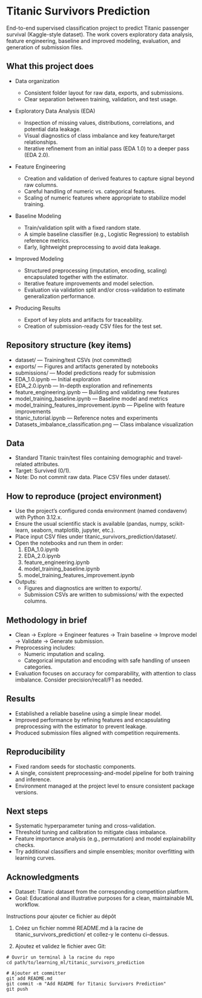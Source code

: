 # Titanic Survivors Prediction

End-to-end supervised classification project to predict Titanic passenger survival (Kaggle-style dataset). The work covers exploratory data analysis, feature engineering, baseline and improved modeling, evaluation, and generation of submission files.

## What this project does

- Data organization
  - Consistent folder layout for raw data, exports, and submissions.
  - Clear separation between training, validation, and test usage.

- Exploratory Data Analysis (EDA)
  - Inspection of missing values, distributions, correlations, and potential data leakage.
  - Visual diagnostics of class imbalance and key feature/target relationships.
  - Iterative refinement from an initial pass (EDA 1.0) to a deeper pass (EDA 2.0).

- Feature Engineering
  - Creation and validation of derived features to capture signal beyond raw columns.
  - Careful handling of numeric vs. categorical features.
  - Scaling of numeric features where appropriate to stabilize model training.

- Baseline Modeling
  - Train/validation split with a fixed random state.
  - A simple baseline classifier (e.g., Logistic Regression) to establish reference metrics.
  - Early, lightweight preprocessing to avoid data leakage.

- Improved Modeling
  - Structured preprocessing (imputation, encoding, scaling) encapsulated together with the estimator.
  - Iterative feature improvements and model selection.
  - Evaluation via validation split and/or cross-validation to estimate generalization performance.

- Producing Results
  - Export of key plots and artifacts for traceability.
  - Creation of submission-ready CSV files for the test set.

## Repository structure (key items)

- dataset/ — Training/test CSVs (not committed)
- exports/ — Figures and artifacts generated by notebooks
- submissions/ — Model predictions ready for submission
- EDA_1.0.ipynb — Initial exploration
- EDA_2.0.ipynb — In-depth exploration and refinements
- feature_engineering.ipynb — Building and validating new features
- model_training_baseline.ipynb — Baseline model and metrics
- model_training_features_improvement.ipynb — Pipeline with feature improvements
- titanic_tutorial.ipynb — Reference notes and experiments
- Datasets_imbalance_classification.png — Class imbalance visualization

## Data

- Standard Titanic train/test files containing demographic and travel-related attributes.
- Target: Survived (0/1).
- Note: Do not commit raw data. Place CSV files under dataset/.

## How to reproduce (project environment)

- Use the project’s configured conda environment (named condavenv) with Python 3.12.x.
- Ensure the usual scientific stack is available (pandas, numpy, scikit-learn, seaborn, matplotlib, jupyter, etc.).
- Place input CSV files under titanic_survivors_prediction/dataset/.
- Open the notebooks and run them in order:
  1) EDA_1.0.ipynb
  2) EDA_2.0.ipynb
  3) feature_engineering.ipynb
  4) model_training_baseline.ipynb
  5) model_training_features_improvement.ipynb
- Outputs:
  - Figures and diagnostics are written to exports/.
  - Submission CSVs are written to submissions/ with the expected columns.

## Methodology in brief

- Clean → Explore → Engineer features → Train baseline → Improve model → Validate → Generate submission.
- Preprocessing includes:
  - Numeric imputation and scaling.
  - Categorical imputation and encoding with safe handling of unseen categories.
- Evaluation focuses on accuracy for comparability, with attention to class imbalance. Consider precision/recall/F1 as needed.

## Results

- Established a reliable baseline using a simple linear model.
- Improved performance by refining features and encapsulating preprocessing with the estimator to prevent leakage.
- Produced submission files aligned with competition requirements.

## Reproducibility

- Fixed random seeds for stochastic components.
- A single, consistent preprocessing-and-model pipeline for both training and inference.
- Environment managed at the project level to ensure consistent package versions.

## Next steps

- Systematic hyperparameter tuning and cross-validation.
- Threshold tuning and calibration to mitigate class imbalance.
- Feature importance analysis (e.g., permutation) and model explainability checks.
- Try additional classifiers and simple ensembles; monitor overfitting with learning curves.

## Acknowledgments

- Dataset: Titanic dataset from the corresponding competition platform.
- Goal: Educational and illustrative purposes for a clean, maintainable ML workflow.

Instructions pour ajouter ce fichier au dépôt

1) Créez un fichier nommé README.md à la racine de titanic_survivors_prediction/ et collez-y le contenu ci-dessus.

2) Ajoutez et validez le fichier avec Git:

```shell script
# Ouvrir un terminal à la racine du repo
cd path/to/learning_ml/titanic_survivors_prediction

# Ajouter et committer
git add README.md
git commit -m "Add README for Titanic Survivors Prediction"
git push
```